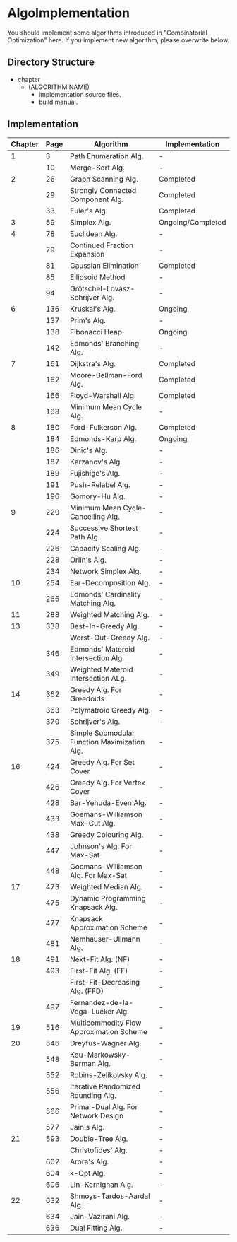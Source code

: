 # AlgoImplementation
You should implement some algorithms introduced in "Combinatorial Optimization" here.
If you implement new algorithm, please overwrite below.

## Directory Structure
- chapter
    - (ALGORITHM NAME)
        - implementation source files.
        - build manual.

## Implementation

| Chapter | Page | Algorithm                                    | Implementation    |
| ------- | ---- | -------------------------------------------- | ----------------- |
| 1       | 3    | Path Enumeration Alg.                        | -                 |
|         | 10   | Merge-Sort Alg.                              | -                 |
| 2       | 26   | Graph Scanning Alg.                          | Completed         |
|         | 29   | Strongly Connected Component Alg.            | Completed         |
|         | 33   | Euler's Alg.                                 | Completed         |
| 3       | 59   | Simplex Alg.                                 | Ongoing/Completed |
| 4       | 78   | Euclidean Alg.                               | -                 |
|         | 79   | Continued Fraction Expansion                 | -                 |
|         | 81   | Gaussian Elimination                         | Completed         |
|         | 85   | Ellipsoid Method                             | -                 |
|         | 94   | Grötschel-Lovász-Schrijver Alg.              | -                 |
| 6       | 136  | Kruskal's Alg.                               | Ongoing           |
|         | 137  | Prim's Alg.                                  | -                 |
|         | 138  | Fibonacci Heap                               | Ongoing           |
|         | 142  | Edmonds' Branching Alg.                      | -                 |
| 7       | 161  | Dijkstra's Alg.                              | Completed         |
|         | 162  | Moore-Bellman-Ford Alg.                      | Completed         |
|         | 166  | Floyd-Warshall Alg.                          | Completed         |
|         | 168  | Minimum Mean Cycle Alg.                      | -                 |
| 8       | 180  | Ford-Fulkerson Alg.                          | Completed         |
|         | 184  | Edmonds-Karp Alg.                            | Ongoing           |
|         | 186  | Dinic's Alg.                                 | -                 |
|         | 187  | Karzanov's Alg.                              | -                 |
|         | 189  | Fujishige's Alg.                             | -                 |
|         | 191  | Push-Relabel Alg.                            | -                 |
|         | 196  | Gomory-Hu Alg.                               | -                 |
| 9       | 220  | Minimum Mean Cycle-Cancelling Alg.           | -                 |
|         | 224  | Successive Shortest Path Alg.                | -                 |
|         | 226  | Capacity Scaling Alg.                        | -                 |
|         | 228  | Orlin's Alg.                                 | -                 |
|         | 234  | Network Simplex Alg.                         | -                 |
| 10      | 254  | Ear-Decomposition Alg.                       | -                 |
|         | 265  | Edmonds' Cardinality Matching Alg.           | -                 |
| 11      | 288  | Weighted Matching Alg.                       | -                 |
| 13      | 338  | Best-In-Greedy Alg.                          | -                 |
|         |      | Worst-Out-Greedy Alg.                        | -                 |
|         | 346  | Edmonds' Materoid Intersection Alg.          | -                 |
|         | 349  | Weighted Materoid Intersection ALg.          | -                 |
| 14      | 362  | Greedy Alg. For Greedoids                    | -                 |
|         | 363  | Polymatroid Greedy Alg.                      | -                 |
|         | 370  | Schrijver's Alg.                             | -                 |
|         | 375  | Simple Submodular Function Maximization Alg. | -                 |
| 16      | 424  | Greedy Alg. For Set Cover                    | -                 |
|         | 426  | Greedy Alg. For Vertex Cover                 | -                 |
|         | 428  | Bar-Yehuda-Even Alg.                         | -                 |
|         | 433  | Goemans-Williamson Max-Cut Alg.              | -                 |
|         | 438  | Greedy Colouring Alg.                        | -                 |
|         | 447  | Johnson's Alg. For Max-Sat                   | -                 |
|         | 448  | Goemans-Williamson Alg. For Max-Sat          | -                 |
| 17      | 473  | Weighted Median Alg.                         | -                 |
|         | 475  | Dynamic Programming Knapsack Alg.            | -                 |
|         | 477  | Knapsack Approximation Scheme                | -                 |
|         | 481  | Nemhauser-Ullmann Alg.                       | -                 |
| 18      | 491  | Next-Fit Alg. (NF)                           | -                 |
|         | 493  | First-Fit Alg. (FF)                          | -                 |
|         |      | First-Fit-Decreasing Alg. (FFD)              | -                 |
|         | 497  | Fernandez-de-la-Vega-Lueker Alg.             | -                 |
| 19      | 516  | Multicommodity Flow Approximation Scheme     | -                 |
| 20      | 546  | Dreyfus-Wagner Alg.                          | -                 |
|         | 548  | Kou-Markowsky-Berman Alg.                    | -                 |
|         | 552  | Robins-Zelikovsky Alg.                       | -                 |
|         | 556  | Iterative Randomized Rounding Alg.           | -                 |
|         | 566  | Primal-Dual Alg. For Network Design          | -                 |
|         | 577  | Jain's Alg.                                  | -                 |
| 21      | 593  | Double-Tree Alg.                             | -                 |
|         |      | Christofides' Alg.                           | -                 |
|         | 602  | Arora's Alg.                                 | -                 |
|         | 604  | k-Opt Alg.                                   | -                 |
|         | 606  | Lin-Kernighan Alg.                           | -                 |
| 22      | 632  | Shmoys-Tardos-Aardal Alg.                    | -                 |
|         | 634  | Jain-Vazirani Alg.                           | -                 |
|         | 636  | Dual Fitting Alg.                            | -                 |
